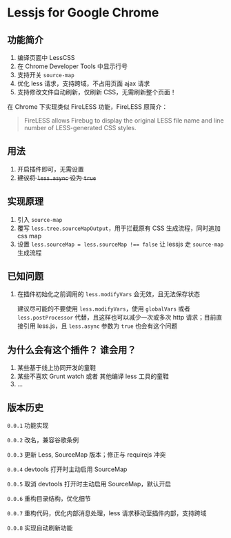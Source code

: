 # Lessjs for Google Chrome

## 功能简介

1. 编译页面中 LessCSS
2. 在 Chrome Developer Tools 中显示行号
3. 支持开关 `source-map`
4. 优化 less 请求，支持跨域，不占用页面 ajax 请求
5. 支持修改文件自动刷新，仅刷新 CSS，无需刷新整个页面！

在 Chrome 下实现类似 FireLESS 功能，FireLESS 原简介：

> FireLESS allows Firebug to display the original LESS file name and line number of LESS-generated CSS styles.


## 用法

1. 开启插件即可，无需设置
2. <del>建议将 `less.async` 设为 `true`</del>

## 实现原理

1. 引入 `source-map`
2. 覆写 `less.tree.sourceMapOutput`，用于拦截原有 CSS 生成流程，同时追加 css map
2. 设置 `less.sourceMap = less.sourceMap !== false` 让 lessjs 走 `source-map` 生成流程

## 已知问题

1. 在插件初始化之前调用的 `less.modifyVars` 会无效，且无法保存状态

	建议尽可能的不要使用 `less.modifyVars`，使用 `globalVars` 或者 `less.postProcessor` 代替，且这样也可以减少一次或多次 http 请求；目前直接引用 less.js，且 `less.async` 参数为 `true` 也会有这个问题

## 为什么会有这个插件？ 谁会用？

1. 某些基于线上协同开发的童鞋
2. 某些不喜欢 Grunt watch 或者 其他编译 less 工具的童鞋
3. ...


## 版本历史

`0.0.1` 功能实现

`0.0.2` 改名，兼容谷歌条例

`0.0.3` 更新 Less, SourceMap 版本；修正与 requirejs 冲突

`0.0.4` devtools 打开时主动启用 SourceMap

`0.0.5` 取消 devtools 打开时主动启用 SourceMap，默认开启

`0.0.6` 重构目录结构，优化细节

`0.0.7` 重构代码，优化内部消息处理，less 请求移动至插件内部，支持跨域

`0.0.8` 实现自动刷新功能


